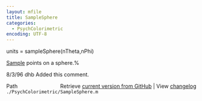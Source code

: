 ```yaml
---
layout: mfile
title: SampleSphere
categories:
  - PsychColorimetric
encoding: UTF-8
---
```


units = sampleSphere(nTheta,nPhi)  

[Sample](/docs/Sample) points on a sphere.%  

8/3/96  dhb  Added this comment.  


<div class="code_header" style="text-align:right;">
  <span style="float:left;">Path&nbsp;&nbsp;</span> <span class="counter">Retrieve <a href=
  "https://raw.github.com/Psychtoolbox-3/Psychtoolbox-3/beta/./PsychColorimetric/SampleSphere.m">current version from GitHub</a> | View <a href=
  "https://github.com/Psychtoolbox-3/Psychtoolbox-3/commits/beta/./PsychColorimetric/SampleSphere.m">changelog</a></span>
</div>
<div class="code">
  <code>./PsychColorimetric/SampleSphere.m</code>
</div>
